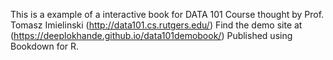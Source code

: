 This is a example of a interactive book for DATA 101 Course thought by Prof. Tomasz Imielinski (http://data101.cs.rutgers.edu/)
Find the demo site at (https://deeplokhande.github.io/data101demobook/)
Published using Bookdown for R.
